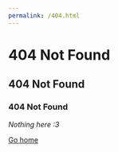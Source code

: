 ```yaml
---
permalink: /404.html
---
```


# 404 Not Found
## 404 Not Found
### 404 Not Found

*Nothing here :3*

[Go home](https://realone233.github.io/)
